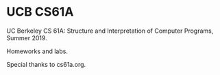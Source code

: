 # UCB CS61A
UC Berkeley CS 61A: Structure and Interpretation of Computer Programs, Summer 2019.

Homeworks and labs.

Special thanks to cs61a.org.
